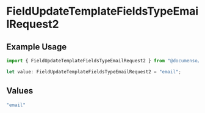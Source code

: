 # FieldUpdateTemplateFieldsTypeEmailRequest2

## Example Usage

```typescript
import { FieldUpdateTemplateFieldsTypeEmailRequest2 } from "@documenso/sdk-typescript/models/operations";

let value: FieldUpdateTemplateFieldsTypeEmailRequest2 = "email";
```

## Values

```typescript
"email"
```